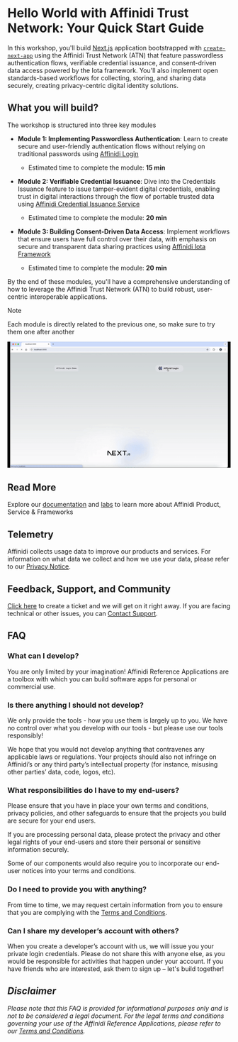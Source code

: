 # Hello World with Affinidi Trust Network: Your Quick Start Guide

In this workshop, you'll build [Next.js](https://nextjs.org/) application bootstrapped with [`create-next-app`](https://github.com/vercel/next.js/tree/canary/packages/create-next-app) using the Affinidi Trust Network (ATN) that feature passwordless authentication flows, verifiable credential issuance, and consent-driven data access powered by the Iota framework. You'll also implement open standards-based workflows for collecting, storing, and sharing data securely, creating privacy-centric digital identity solutions.

## What you will build?

The workshop is structured into three key modules

- **Module 1: Implementing Passwordless Authentication**: Learn to create secure and user-friendly authentication flows without relying on traditional passwords using [Affinidi Login](/Module-1/affinidi-login.md)

  - Estimated time to complete the module: **15 min**

- **Module 2: Verifiable Credential Issuance**: Dive into the Credentials Issuance feature to issue tamper-evident digital credentials, enabling trust in digital interactions through the flow of portable trusted data using [Affinidi Credential Issuance Service](/Module-2/credentials-issuance.MD)

  - Estimated time to complete the module: **20 min**

- **Module 3: Building Consent-Driven Data Access**: Implement workflows that ensure users have full control over their data, with emphasis on secure and transparent data sharing practices using [Affinidi Iota Framework](/Module-3/iota-framework.MD)
  - Estimated time to complete the module: **20 min**

By the end of these modules, you'll have a comprehensive understanding of how to leverage the Affinidi Trust Network (ATN) to build robust, user-centric interoperable applications.

> [!NOTE]
> Each module is directly related to the previous one, so make sure to try them one after another

![Affinidi ATN Workshop](/images/workshop.gif)

## Read More

Explore our [documentation](https://docs.affinidi.com/docs/) and [labs](https://docs.affinidi.com/labs/) to learn more about Affinidi Product, Service & Frameworks

## Telemetry

Affinidi collects usage data to improve our products and services. For information on what data we collect and how we use your data, please refer to our [Privacy Notice](https://www.affinidi.com/privacy-notice).

## Feedback, Support, and Community

[Click here](https://github.com/affinidi/atn-workshop-nextjs/issues) to create a ticket and we will get on it right away. If you are facing technical or other issues, you can [Contact Support](https://share.hsforms.com/1i-4HKZRXSsmENzXtPdIG4g8oa2v).

## FAQ

### What can I develop?

You are only limited by your imagination! Affinidi Reference Applications are a toolbox with which you can build software apps for personal or commercial use.

### Is there anything I should not develop?

We only provide the tools - how you use them is largely up to you. We have no control over what you develop with our tools - but please use our tools responsibly!

We hope that you would not develop anything that contravenes any applicable laws or regulations. Your projects should also not infringe on Affinidi’s or any third party’s intellectual property (for instance, misusing other parties’ data, code, logos, etc).

### What responsibilities do I have to my end-users?

Please ensure that you have in place your own terms and conditions, privacy policies, and other safeguards to ensure that the projects you build are secure for your end users.

If you are processing personal data, please protect the privacy and other legal rights of your end-users and store their personal or sensitive information securely.

Some of our components would also require you to incorporate our end-user notices into your terms and conditions.

### Do I need to provide you with anything?

From time to time, we may request certain information from you to ensure that you are complying with the [Terms and Conditions](https://www.affinidi.com/terms-conditions).

### Can I share my developer’s account with others?

When you create a developer’s account with us, we will issue you your private login credentials. Please do not share this with anyone else, as you would be responsible for activities that happen under your account. If you have friends who are interested, ask them to sign up – let's build together!

## _Disclaimer_

_Please note that this FAQ is provided for informational purposes only and is not to be considered a legal document. For the legal terms and conditions governing your use of the Affinidi Reference Applications, please refer to our [Terms and Conditions](https://www.affinidi.com/terms-conditions)._

